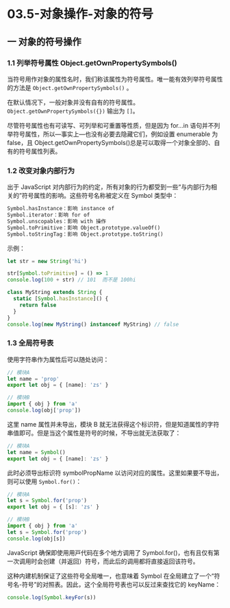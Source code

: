 # 03.5-对象操作-对象的符号

## 一 对象的符号操作

### 1.1 列举符号属性 Object.getOwnPropertySymbols()

当符号⽤作对象的属性名时，我们称该属性为符号属性。唯⼀能有效列举符号属性的⽅法是 `Object.getOwnPropertySymbols()` 。

在默认情况下，⼀般对象并没有⾃有的符号属性。`Object.getOwnPropertySymbols({})` 输出为 `[]`。

尽管符号属性也有可读写、可列举和可重置等性质，但是因为 for...in 语句并不列举符号属性，所以—事实上—也没有必要去隐藏它们，例如设置 enumerable 为 false，且 Object.getOwnPropertySymbols()总是可以取得⼀个对象全部的、⾃有的符号属性列表。

### 1.2 改变对象内部⾏为

出于 JavaScript 对内部⾏为的约定，所有对象的⾏为都受到⼀些“与内部⾏为相关的”符号属性的影响。这些符号名称被定义在 Symbol 类型中：

```txt
Symbol.hasInstance：影响 instance of
Symbol.iterator：影响 for of
Symbol.unscopables：影响 with 操作
Symbol.toPrimitive：影响 Object.prototype.valueOf()
Symbol.toStringTag：影响 Object.prototype.toString()
```

示例：

```js
let str = new String('hi')

str[Symbol.toPrimitive] = () => 1
console.log(100 + str) // 101  而不是 100hi

class MyString extends String {
  static [Symbol.hasInstance]() {
    return false
  }
}
console.log(new MyString() instanceof MyString) // false
```

### 1.3 全局符号表

使用字符串作为属性后可以随处访问：

```js
// 模块A
let name = 'prop'
export let obj = { [name]: 'zs' }

// 模块B
import { obj } from 'a'
console.log(obj['prop'])
```

这里 name 属性并未导出，模块 B 就无法获得这个标识符，但是知道属性的字符串值即可。但是当这个属性是符号的时候，不导出就无法获取了：

```js
// 模块A
let name = Symbol()
export let obj = { [name]: 'zs' }
```

此时必须导出标识符 symbolPropName 以访问对应的属性。这里如果要不导出，则可以使用 `Symbol.for()`：

```js
// 模块A
let s = Symbol.for('prop')
export let obj = { [s]: 'zs' }

// 模块B
import { obj } from 'a'
let s = Symbol.for('prop')
console.log(obj[s])
```

JavaScript 确保即使⽤⽤⼾代码在多个地⽅调⽤了 Symbol.for()，也有且仅有第⼀次调⽤时会创建（并返回）符号，⽽此后的调⽤都将直接返回该符号。

这种内建机制保证了这些符号全局唯⼀，也意味着 Symbol 在全局建⽴了⼀个“符号名-符号”的对照表。因此，这个全局符号表也可以反过来查找它的 keyName：

```js
console.log(Symbol.keyFor(s))
```
